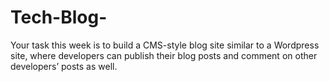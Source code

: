 # Tech-Blog-
Your task this week is to build a CMS-style blog site similar to a Wordpress site, where developers can publish their blog posts and comment on other developers’ posts as well.

